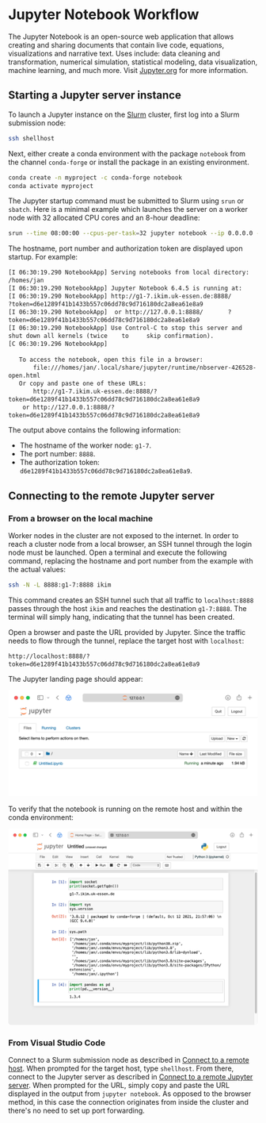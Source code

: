 # Jupyter Notebook Workflow

The Jupyter Notebook is an open-source web application that allows creating and sharing documents that contain live code, equations, visualizations and narrative text. Uses include: data cleaning and transformation, numerical simulation, statistical modeling, data visualization, machine learning, and much more. Visit [Jupyter.org](https://jupyter.org) for more information.

## Starting a Jupyter server instance

To launch a Jupyter instance on the [Slurm](./slurm.md) cluster, first log into a Slurm submission node:

```sh
ssh shellhost
```

Next, either create a conda environment with the package `notebook` from the channel `conda-forge` or install the package in an existing environment.

```sh
conda create -n myproject -c conda-forge notebook
conda activate myproject
```

The Jupyter startup command must be submitted to Slurm using `srun` or `sbatch`. Here is a minimal example which launches the server on a worker node with 32 allocated CPU cores and an 8-hour deadline:

```sh
srun --time 08:00:00 --cpus-per-task=32 jupyter notebook --ip 0.0.0.0 --no-browser
```

The hostname, port number and authorization token are displayed upon startup. For example:

```text
[I 06:30:19.290 NotebookApp] Serving notebooks from local directory: /homes/jan
[I 06:30:19.290 NotebookApp] Jupyter Notebook 6.4.5 is running at:
[I 06:30:19.290 NotebookApp] http://g1-7.ikim.uk-essen.de:8888/       ?token=d6e1289f41b1433b557c06dd78c9d716180dc2a8ea61e8a9
[I 06:30:19.290 NotebookApp]  or http://127.0.0.1:8888/       ?token=d6e1289f41b1433b557c06dd78c9d716180dc2a8ea61e8a9
[I 06:30:19.290 NotebookApp] Use Control-C to stop this server and shut down all kernels (twice    to     skip confirmation).
[C 06:30:19.296 NotebookApp]

   To access the notebook, open this file in a browser:
       file:///homes/jan/.local/share/jupyter/runtime/nbserver-426528-open.html
   Or copy and paste one of these URLs:
       http://g1-7.ikim.uk-essen.de:8888/?token=d6e1289f41b1433b557c06dd78c9d716180dc2a8ea61e8a9
    or http://127.0.0.1:8888/?token=d6e1289f41b1433b557c06dd78c9d716180dc2a8ea61e8a9
```

The output above contains the following information:

- The hostname of the worker node: `g1-7`.
- The port number: `8888`.
- The authorization token: `d6e1289f41b1433b557c06dd78c9d716180dc2a8ea61e8a9`.

## Connecting to the remote Jupyter server

### From a browser on the local machine

Worker nodes in the cluster are not exposed to the internet. In order to reach a cluster node from a local browser, an SSH tunnel through the login node must be launched. Open a terminal and execute the following command, replacing the hostname and port number from the example with the actual values:

```sh
ssh -N -L 8888:g1-7:8888 ikim
```

This command creates an SSH tunnel such that all traffic to `localhost:8888` passes through the host `ikim` and reaches the destination `g1-7:8888`. The terminal will simply hang, indicating that the tunnel has been created.

Open a browser and paste the URL provided by Jupyter. Since the traffic needs to flow through the tunnel, replace the target host with `localhost`:

```text
http://localhost:8888/?token=d6e1289f41b1433b557c06dd78c9d716180dc2a8ea61e8a9
```

The Jupyter landing page should appear:

![Jupyter home](./assets/jupyter-home.png)

To verify that the notebook is running on the remote host and within the conda environment:

![Jupyter home](./assets/jupyter-notebook.png)

### From Visual Studio Code

Connect to a Slurm submission node as described in [Connect to a remote host][vscode-docs-connect-ssh-host]. When prompted for the target host, type `shellhost`. From there, connect to the Jupyter server as described in [Connect to a remote Jupyter server][vscode-docs-remote-jupyter]. When prompted for the URL, simply copy and paste the URL displayed in the output from `jupyter notebook`. As opposed to the browser method, in this case the connection originates from inside the cluster and there's no need to set up port forwarding.

[vscode-docs-connect-ssh-host]: https://code.visualstudio.com/docs/remote/ssh#_connect-to-a-remote-host
[vscode-docs-remote-jupyter]: https://code.visualstudio.com/docs/datascience/jupyter-notebooks#_connect-to-a-remote-jupyter-server

